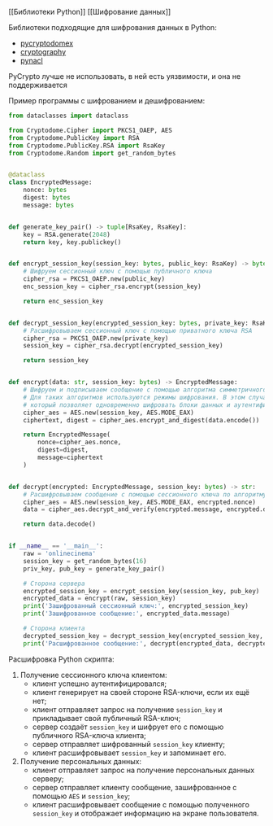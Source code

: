 [[Библиотеки Python]]
[[Шифрование данных]]

Библиотеки подходящие для шифрования данных в Python:
 - [pycryptodomex](https://www.pycryptodome.org/en/latest/src/introduction.html)
 - [cryptography](https://github.com/pyca/cryptography)
 - [pynacl](https://github.com/pyca/pynacl)

PyCrypto лучше не использовать, в ней есть уязвимости, и она не поддерживается

Пример программы с шифрованием и дешифрованием:
```python
from dataclasses import dataclass

from Cryptodome.Cipher import PKCS1_OAEP, AES
from Cryptodome.PublicKey import RSA
from Cryptodome.PublicKey.RSA import RsaKey
from Cryptodome.Random import get_random_bytes


@dataclass
class EncryptedMessage:
    nonce: bytes
    digest: bytes
    message: bytes


def generate_key_pair() -> tuple[RsaKey, RsaKey]:
    key = RSA.generate(2048)
    return key, key.publickey()


def encrypt_session_key(session_key: bytes, public_key: RsaKey) -> bytes:
    # Шифруем сессионный ключ с помощью публичного ключа
    cipher_rsa = PKCS1_OAEP.new(public_key)
    enc_session_key = cipher_rsa.encrypt(session_key)

    return enc_session_key


def decrypt_session_key(encrypted_session_key: bytes, private_key: RsaKey) -> bytes:
    # Расшифровываем сессионный ключ с помощью приватного ключа RSA
    cipher_rsa = PKCS1_OAEP.new(private_key)
    session_key = cipher_rsa.decrypt(encrypted_session_key)

    return session_key


def encrypt(data: str, session_key: bytes) -> EncryptedMessage:
    # Шифруем и подписываем сообщение с помощью алгоритма симметричного блочного шифрования (AES).
    # Для таких алгоритмов используются режимы шифрования. В этом случае используется EAX режим,
    # который позволяет одновременно шифровать блоки данных и аутентифицировать их
    cipher_aes = AES.new(session_key, AES.MODE_EAX)
    ciphertext, digest = cipher_aes.encrypt_and_digest(data.encode())

    return EncryptedMessage(
        nonce=cipher_aes.nonce,
        digest=digest,
        message=ciphertext
    )


def decrypt(encrypted: EncryptedMessage, session_key: bytes) -> str:
    # Расшифровываем сообщение с помощью сессионного ключа по алгоритму AES
    cipher_aes = AES.new(session_key, AES.MODE_EAX, encrypted.nonce)
    data = cipher_aes.decrypt_and_verify(encrypted.message, encrypted.digest)

    return data.decode()


if __name__ == '__main__':
    raw = 'onlinecinema'
    session_key = get_random_bytes(16)
    priv_key, pub_key = generate_key_pair()

    # Сторона сервера
    encrypted_session_key = encrypt_session_key(session_key, pub_key)
    encrypted_data = encrypt(raw, session_key)
    print('Зашифрованный сессионный ключ:', encrypted_session_key)
    print('Зашифрованное сообщение:', encrypted_data.message)

    # Сторона клиента
    decrypted_session_key = decrypt_session_key(encrypted_session_key, priv_key)
    print('Расшифрованное сообщение:', decrypt(encrypted_data, decrypted_session_key))
```

Расшифровка Python скрипта:
1. Получение сессионного ключа клиентом:
    - клиент успешно аутентифицировался;
    - клиент генерирует на своей стороне RSA-ключи, если их ещё нет;
    - клиент отправляет запрос на получение `session_key` и прикладывает свой публичный RSA-ключ;
    - сервер создаёт `session_key` и шифрует его с помощью публичного RSA-ключа клиента;
    - сервер отправляет шифрованный `session_key` клиенту;
    - клиент расшифровывает `session_key` и запоминает его.
2. Получение персональных данных:
    - клиент отправляет запрос на получение персональных данных серверу;
    - сервер отправляет клиенту сообщение, зашифрованное с помощью `AES` и `session_key`;
    - клиент расшифровывает сообщение с помощью полученного `session_key` и отображает информацию на экране пользователя.